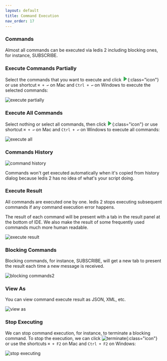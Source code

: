 ```yaml
---
layout: default
title: Command Execution
nav_order: 17
---
```


### Commands
Almost all commands can be executed via Iedis 2 including blocking ones, for instance, SUBSCRIBE. 

### Execute Commands Partially
Select the commands that you want to execute and click ![execute](/assets/images/command-exec/execute.png){:class="icon"} or use shortcut ```⌘ + ↩``` on Mac and
```Ctrl + ↩``` on Windows to execute the selected commands:  

![execute partially](/assets/images/command-exec/execute-partially2.png)

### Execute All Commands
Select nothing or select all commands, then click ![execute](/assets/images/command-exec/execute.png){:class="icon"} or use shortcut ```⌘ + ↩``` on Mac and
```Ctrl + ↩``` on Windows to execute all commands:

![execute all](/assets/images/command-exec/execute-all2.png)

### Commands History

![command history](/assets/images/command-exec/command-history.png)

Commands won't get executed automatically when it's copied from history dialog because Iedis 2 has no idea of what's your script doing.

### Execute Result
All commands are executed one by one. Iedis 2 stops executing subsequent commands if any command execution error happens.

The result of each command will be present with a tab in the result panel at the bottom of IDE.
We also make the result of some frequently used commands much more human readable.
 
![execute result](/assets/images/command-exec/execute-result2.png)

### Blocking Commands
Blocking commands, for instance, SUBSCRIBE, will get a new tab to present the result each time a new message is received.

![blocking commands2](/assets/images/command-exec/blocking-commands2.gif)

### View As
You can view command execute result as JSON, XML, etc.

![view as](/assets/images/command-exec/view-as2.png)

### Stop Executing
We can stop command execution, for instance, to terminate a blocking command. 
To stop the execution, we can click ![terminate](/assets/images/command-exec/terminate.png){:class="icon"} or use the shortcuts ```⌘ + F2``` on Mac and ```Ctrl + F2``` on Windows:

![stop executing](/assets/images/command-exec/stop-executing2.png)